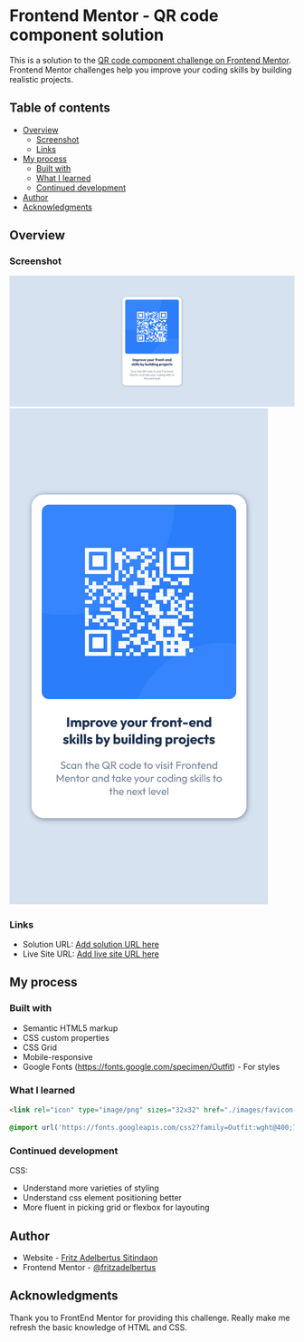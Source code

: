 # Frontend Mentor - QR code component solution

This is a solution to the [QR code component challenge on Frontend Mentor](https://www.frontendmentor.io/challenges/qr-code-component-iux_sIO_H). Frontend Mentor challenges help you improve your coding skills by building realistic projects. 

## Table of contents

- [Overview](#overview)
  - [Screenshot](#screenshot)
  - [Links](#links)
- [My process](#my-process)
  - [Built with](#built-with)
  - [What I learned](#what-i-learned)
  - [Continued development](#continued-development)
- [Author](#author)
- [Acknowledgments](#acknowledgments)

## Overview

### Screenshot

![](./screenshots/desktop_view.png)
![](./screenshots/mobile_view.png)

### Links

- Solution URL: [Add solution URL here](https://your-solution-url.com)
- Live Site URL: [Add live site URL here](https://your-live-site-url.com)

## My process

### Built with

- Semantic HTML5 markup
- CSS custom properties
- CSS Grid
- Mobile-responsive
- Google Fonts (https://fonts.google.com/specimen/Outfit) - For styles

### What I learned

```html
<link rel="icon" type="image/png" sizes="32x32" href="./images/favicon-32x32.png">
```
```css
@import url('https://fonts.googleapis.com/css2?family=Outfit:wght@400;700&display=swap');
```

### Continued development

CSS:
- Understand more varieties of styling
- Understand css element positioning better
- More fluent in picking grid or flexbox for layouting

## Author

- Website - [Fritz Adelbertus Sitindaon](https://www.furitsu.site)
- Frontend Mentor - [@fritzadelbertus](https://www.frontendmentor.io/profile/fritzadelbertus)

## Acknowledgments

Thank you to FrontEnd Mentor for providing this challenge. Really make me refresh the basic knowledge of HTML and CSS.
